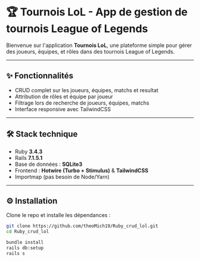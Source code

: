 # 🏆 Tournois LoL - App de gestion de tournois League of Legends

Bienvenue sur l'application **Tournois LoL**, une plateforme simple pour gérer des joueurs, équipes, et rôles dans des tournois League of Legends.

---

## ✨ Fonctionnalités

- CRUD complet sur les joueurs, équipes, matchs et resultat
- Attribution de rôles et équipe par joueur
- Filtrage lors de recherche de joueurs, équipes, matchs
- Interface responsive avec TailwindCSS

---

## 🛠️ Stack technique

- Ruby **3.4.3**
- Rails **7.1.5.1**
- Base de données : **SQLite3**
- Frontend : **Hotwire (Turbo + Stimulus)** & **TailwindCSS**
- Importmap (pas besoin de Node/Yarn)

---

## ⚙️ Installation

Clone le repo et installe les dépendances :

```bash
git clone https://github.com/theoMich19/Ruby_crud_lol.git
cd Ruby_crud_lol

bundle install
rails db:setup
rails s
```

